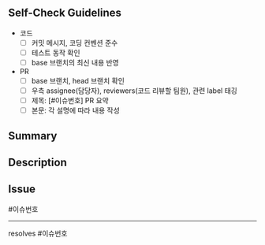 ## Self-Check Guidelines
- 코드
  - [ ] 커밋 메시지, 코딩 컨벤션 준수
  - [ ] 테스트 동작 확인
  - [ ] base 브랜치의 최신 내용 반영
- PR
  - [ ] base 브랜치, head 브랜치 확인
  - [ ] 우측 assignee(담당자), reviewers(코드 리뷰할 팀원), 관련 label 태깅
  - [ ] 제목: [#이슈번호] PR 요약
  - [ ] 본문: 각 설명에 따라 내용 작성

## Summary

## Description

## Issue
#이슈번호

---

resolves #이슈번호
